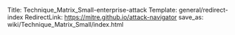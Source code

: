 Title: Technique_Matrix_Small-enterprise-attack
Template: general/redirect-index
RedirectLink: https://mitre.github.io/attack-navigator
save_as: wiki/Technique_Matrix_Small/index.html